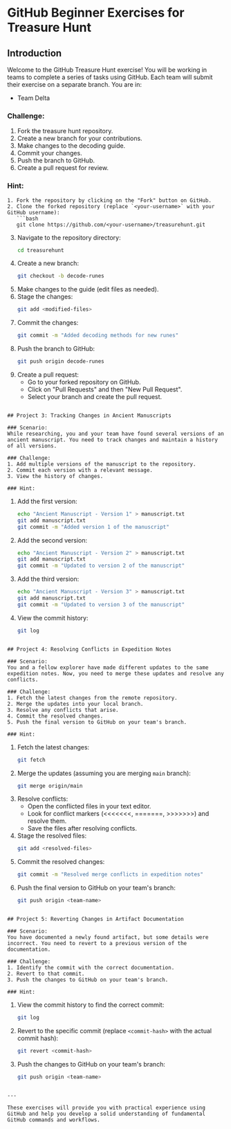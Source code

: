 # GitHub Beginner Exercises for Treasure Hunt

## Introduction

Welcome to the GitHub Treasure Hunt exercise! You will be working in teams to complete a series of tasks using GitHub. Each team will submit their exercise on a separate branch. You are in:

- Team Delta


### Challenge:
1. Fork the treasure hunt repository.
2. Create a new branch for your contributions.
3. Make changes to the decoding guide.
4. Commit your changes.
5. Push the branch to GitHub.
6. Create a pull request for review.

### Hint:
```
1. Fork the repository by clicking on the "Fork" button on GitHub.
2. Clone the forked repository (replace `<your-username>` with your GitHub username):
   ```bash
   git clone https://github.com/<your-username>/treasurehunt.git
   ```
3. Navigate to the repository directory:
   ```bash
   cd treasurehunt
   ```
4. Create a new branch:
   ```bash
   git checkout -b decode-runes
   ```
5. Make changes to the guide (edit files as needed).
6. Stage the changes:
   ```bash
   git add <modified-files>
   ```
7. Commit the changes:
   ```bash
   git commit -m "Added decoding methods for new runes"
   ```
8. Push the branch to GitHub:
   ```bash
   git push origin decode-runes
   ```
9. Create a pull request:
   - Go to your forked repository on GitHub.
   - Click on "Pull Requests" and then "New Pull Request".
   - Select your branch and create the pull request.
```

## Project 3: Tracking Changes in Ancient Manuscripts

### Scenario:
While researching, you and your team have found several versions of an ancient manuscript. You need to track changes and maintain a history of all versions.

### Challenge:
1. Add multiple versions of the manuscript to the repository.
2. Commit each version with a relevant message.
3. View the history of changes.

### Hint:
```
1. Add the first version:
   ```bash
   echo "Ancient Manuscript - Version 1" > manuscript.txt
   git add manuscript.txt
   git commit -m "Added version 1 of the manuscript"
   ```
2. Add the second version:
   ```bash
   echo "Ancient Manuscript - Version 2" > manuscript.txt
   git add manuscript.txt
   git commit -m "Updated to version 2 of the manuscript"
   ```
3. Add the third version:
   ```bash
   echo "Ancient Manuscript - Version 3" > manuscript.txt
   git add manuscript.txt
   git commit -m "Updated to version 3 of the manuscript"
   ```
4. View the commit history:
   ```bash
   git log
   ```
```

## Project 4: Resolving Conflicts in Expedition Notes

### Scenario:
You and a fellow explorer have made different updates to the same expedition notes. Now, you need to merge these updates and resolve any conflicts.

### Challenge:
1. Fetch the latest changes from the remote repository.
2. Merge the updates into your local branch.
3. Resolve any conflicts that arise.
4. Commit the resolved changes.
5. Push the final version to GitHub on your team's branch.

### Hint:
```
1. Fetch the latest changes:
   ```bash
   git fetch
   ```
2. Merge the updates (assuming you are merging `main` branch):
   ```bash
   git merge origin/main
   ```
3. Resolve conflicts:
   - Open the conflicted files in your text editor.
   - Look for conflict markers (<<<<<<<, =======, >>>>>>>) and resolve them.
   - Save the files after resolving conflicts.
4. Stage the resolved files:
   ```bash
   git add <resolved-files>
   ```
5. Commit the resolved changes:
   ```bash
   git commit -m "Resolved merge conflicts in expedition notes"
   ```
6. Push the final version to GitHub on your team's branch:
   ```bash
   git push origin <team-name>
   ```
```

## Project 5: Reverting Changes in Artifact Documentation

### Scenario:
You have documented a newly found artifact, but some details were incorrect. You need to revert to a previous version of the documentation.

### Challenge:
1. Identify the commit with the correct documentation.
2. Revert to that commit.
3. Push the changes to GitHub on your team's branch.

### Hint:
```
1. View the commit history to find the correct commit:
   ```bash
   git log
   ```
2. Revert to the specific commit (replace `<commit-hash>` with the actual commit hash):
   ```bash
   git revert <commit-hash>
   ```
3. Push the changes to GitHub on your team's branch:
   ```bash
   git push origin <team-name>
   ```
```

---

These exercises will provide you with practical experience using GitHub and help you develop a solid understanding of fundamental GitHub commands and workflows.
